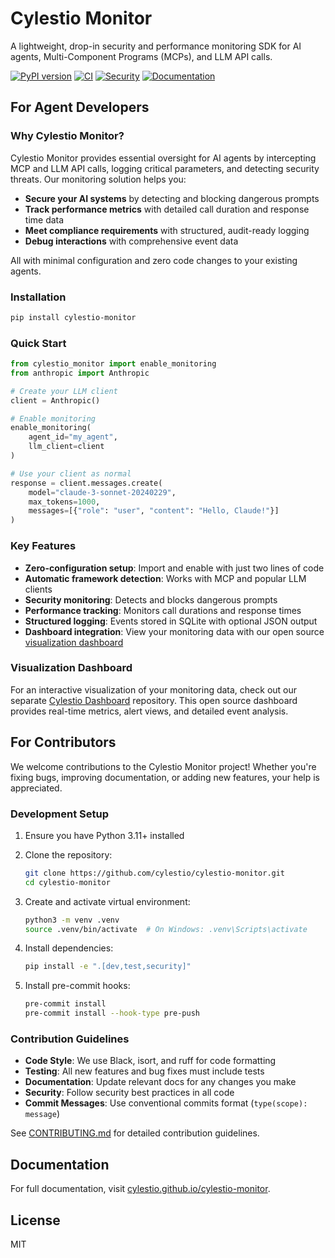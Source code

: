 # Cylestio Monitor

A lightweight, drop-in security and performance monitoring SDK for AI agents, Multi-Component Programs (MCPs), and LLM API calls.

[![PyPI version](https://badge.fury.io/py/cylestio-monitor.svg)](https://badge.fury.io/py/cylestio-monitor)
[![CI](https://github.com/cylestio/cylestio-monitor/actions/workflows/ci.yml/badge.svg)](https://github.com/cylestio/cylestio-monitor/actions/workflows/ci.yml)
[![Security](https://github.com/cylestio/cylestio-monitor/actions/workflows/security.yml/badge.svg)](https://github.com/cylestio/cylestio-monitor/actions/workflows/security.yml)
[![Documentation](https://github.com/cylestio/cylestio-monitor/actions/workflows/deploy_docs.yml/badge.svg)](https://cylestio.github.io/cylestio-monitor/)

## For Agent Developers

### Why Cylestio Monitor?

Cylestio Monitor provides essential oversight for AI agents by intercepting MCP and LLM API calls, logging critical parameters, and detecting security threats. Our monitoring solution helps you:

- **Secure your AI systems** by detecting and blocking dangerous prompts
- **Track performance metrics** with detailed call duration and response time data
- **Meet compliance requirements** with structured, audit-ready logging
- **Debug interactions** with comprehensive event data

All with minimal configuration and zero code changes to your existing agents.

### Installation

```bash
pip install cylestio-monitor
```

### Quick Start

```python
from cylestio_monitor import enable_monitoring
from anthropic import Anthropic

# Create your LLM client
client = Anthropic()

# Enable monitoring
enable_monitoring(
    agent_id="my_agent",
    llm_client=client
)

# Use your client as normal
response = client.messages.create(
    model="claude-3-sonnet-20240229",
    max_tokens=1000,
    messages=[{"role": "user", "content": "Hello, Claude!"}]
)
```

### Key Features

- **Zero-configuration setup**: Import and enable with just two lines of code
- **Automatic framework detection**: Works with MCP and popular LLM clients
- **Security monitoring**: Detects and blocks dangerous prompts
- **Performance tracking**: Monitors call durations and response times
- **Structured logging**: Events stored in SQLite with optional JSON output
- **Dashboard integration**: View your monitoring data with our open source [visualization dashboard](https://github.com/cylestio/cylestio-dashboard)

### Visualization Dashboard

For an interactive visualization of your monitoring data, check out our separate [Cylestio Dashboard](https://github.com/cylestio/cylestio-dashboard) repository. This open source dashboard provides real-time metrics, alert views, and detailed event analysis.

## For Contributors

We welcome contributions to the Cylestio Monitor project! Whether you're fixing bugs, improving documentation, or adding new features, your help is appreciated.

### Development Setup

1. Ensure you have Python 3.11+ installed
2. Clone the repository:
   ```bash
   git clone https://github.com/cylestio/cylestio-monitor.git
   cd cylestio-monitor
   ```

3. Create and activate virtual environment:
   ```bash
   python3 -m venv .venv
   source .venv/bin/activate  # On Windows: .venv\Scripts\activate
   ```

4. Install dependencies:
   ```bash
   pip install -e ".[dev,test,security]"
   ```

5. Install pre-commit hooks:
   ```bash
   pre-commit install
   pre-commit install --hook-type pre-push
   ```

### Contribution Guidelines

- **Code Style**: We use Black, isort, and ruff for code formatting
- **Testing**: All new features and bug fixes must include tests
- **Documentation**: Update relevant docs for any changes you make
- **Security**: Follow security best practices in all code
- **Commit Messages**: Use conventional commits format (`type(scope): message`)

See [CONTRIBUTING.md](CONTRIBUTING.md) for detailed contribution guidelines.

## Documentation

For full documentation, visit [cylestio.github.io/cylestio-monitor](https://cylestio.github.io/cylestio-monitor/).

## License

MIT
